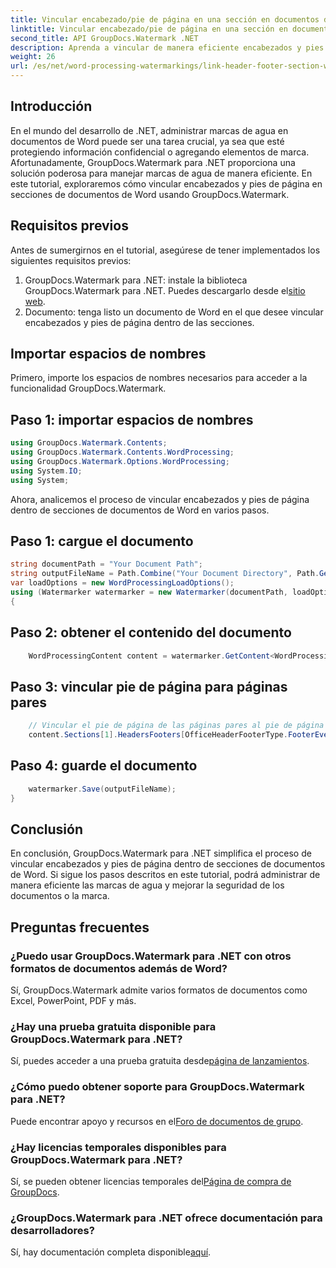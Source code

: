 ```yaml
---
title: Vincular encabezado/pie de página en una sección en documentos de Word
linktitle: Vincular encabezado/pie de página en una sección en documentos de Word
second_title: API GroupDocs.Watermark .NET
description: Aprenda a vincular de manera eficiente encabezados y pies de página dentro de secciones de documentos de Word usando GroupDocs.Watermark para .NET. Gestión documental y seguridad.
weight: 26
url: /es/net/word-processing-watermarkings/link-header-footer-section-word-docs/
---
```

## Introducción
En el mundo del desarrollo de .NET, administrar marcas de agua en documentos de Word puede ser una tarea crucial, ya sea que esté protegiendo información confidencial o agregando elementos de marca. Afortunadamente, GroupDocs.Watermark para .NET proporciona una solución poderosa para manejar marcas de agua de manera eficiente. En este tutorial, exploraremos cómo vincular encabezados y pies de página en secciones de documentos de Word usando GroupDocs.Watermark.
## Requisitos previos
Antes de sumergirnos en el tutorial, asegúrese de tener implementados los siguientes requisitos previos:
1. GroupDocs.Watermark para .NET: instale la biblioteca GroupDocs.Watermark para .NET. Puedes descargarlo desde el[sitio web](https://releases.groupdocs.com/Watermark/net/).
2. Documento: tenga listo un documento de Word en el que desee vincular encabezados y pies de página dentro de las secciones.

## Importar espacios de nombres
Primero, importe los espacios de nombres necesarios para acceder a la funcionalidad GroupDocs.Watermark.
## Paso 1: importar espacios de nombres
```csharp
using GroupDocs.Watermark.Contents;
using GroupDocs.Watermark.Contents.WordProcessing;
using GroupDocs.Watermark.Options.WordProcessing;
using System.IO;
using System;
```
Ahora, analicemos el proceso de vincular encabezados y pies de página dentro de secciones de documentos de Word en varios pasos.
## Paso 1: cargue el documento
```csharp
string documentPath = "Your Document Path";
string outputFileName = Path.Combine("Your Document Directory", Path.GetFileName(documentPath));
var loadOptions = new WordProcessingLoadOptions();
using (Watermarker watermarker = new Watermarker(documentPath, loadOptions))
{
```
## Paso 2: obtener el contenido del documento
```csharp
    WordProcessingContent content = watermarker.GetContent<WordProcessingContent>();
```
## Paso 3: vincular pie de página para páginas pares
```csharp
    // Vincular el pie de página de las páginas pares al pie de página correspondiente en la sección anterior
    content.Sections[1].HeadersFooters[OfficeHeaderFooterType.FooterEven].IsLinkedToPrevious = true;
```
## Paso 4: guarde el documento
```csharp
    watermarker.Save(outputFileName);
}
```

## Conclusión
En conclusión, GroupDocs.Watermark para .NET simplifica el proceso de vincular encabezados y pies de página dentro de secciones de documentos de Word. Si sigue los pasos descritos en este tutorial, podrá administrar de manera eficiente las marcas de agua y mejorar la seguridad de los documentos o la marca.
## Preguntas frecuentes
### ¿Puedo usar GroupDocs.Watermark para .NET con otros formatos de documentos además de Word?
Sí, GroupDocs.Watermark admite varios formatos de documentos como Excel, PowerPoint, PDF y más.
### ¿Hay una prueba gratuita disponible para GroupDocs.Watermark para .NET?
Sí, puedes acceder a una prueba gratuita desde[página de lanzamientos](https://releases.groupdocs.com/).
### ¿Cómo puedo obtener soporte para GroupDocs.Watermark para .NET?
 Puede encontrar apoyo y recursos en el[Foro de documentos de grupo](https://forum.groupdocs.com/c/watermark/19).
### ¿Hay licencias temporales disponibles para GroupDocs.Watermark para .NET?
 Sí, se pueden obtener licencias temporales del[Página de compra de GroupDocs](https://purchase.groupdocs.com/temporary-license/).
### ¿GroupDocs.Watermark para .NET ofrece documentación para desarrolladores?
 Sí, hay documentación completa disponible[aquí](https://tutorials.groupdocs.com/Watermark/net/).